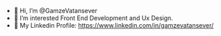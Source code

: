 - 👋 Hi, I’m @GamzeVatansever
- 👀 I’m interested Front End Development and Ux Design.
- 🌱 My Linkedin Profile: https://www.linkedin.com/in/gamzevatansever/



<!---
GamzeVatansever/GamzeVatansever is a ✨ special ✨ repository because its `README.md` (this file) appears on your GitHub profile.
You can click the Preview link to take a look at your changes.
--->
